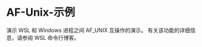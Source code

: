 # <a name="af-unix-sample"></a>AF-Unix-示例

演示 WSL 和 Windows 进程之间 AF_UNIX 互操作的演示。 有关该功能的详细信息，请参阅 WSL 命令行博客。